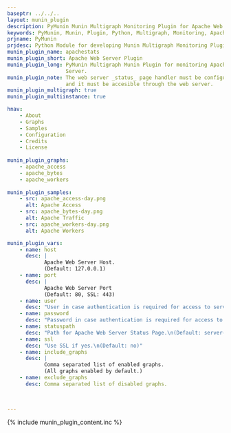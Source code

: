 ```yaml
---
baseptr: ../../..
layout: munin_plugin
description: PyMunin Munin Multigraph Monitoring Plugin for Apache Web Server in Python.
keywords: PyMunin, Munin, Plugin, Python, Multigraph, Monitoring, Apache, Web Server
prjname: PyMunin
prjdesc: Python Module for developing Munin Multigraph Monitoring Plugins
munin_plugin_name: apachestats
munin_plugin_short: Apache Web Server Plugin
munin_plugin_long: PyMunin Multigraph Munin Plugin for monitoring Apache Web 
                   Server.
munin_plugin_note: The web server _status_ page handler must be configured 
                   and it must be accesible through the web server.
munin_plugin_multigraph: true
munin_plugin_multiinstance: true

hnav:
    - About
    - Graphs
    - Samples
    - Configuration
    - Credits
    - License
                   
munin_plugin_graphs:
    - apache_access
    - apache_bytes
    - apache_workers
    
munin_plugin_samples:
    - src: apache_access-day.png
      alt: Apache Access
    - src: apache_bytes-day.png
      alt: Apache Traffic
    - src: apache_workers-day.png
      alt: Apache Workers

munin_plugin_vars:
    - name: host
      desc: |
            Apache Web Server Host.
            (Default: 127.0.0.1)
    - name: port
      desc: |
            Apache Web Server Port
            (Default: 80, SSL: 443)
    - name: user
      desc: "User in case authentication is required for access to server-status page."
    - name: password
      desc: "Password in case authentication is required for access to server-status page."
    - name: statuspath
      desc: "Path for Apache Web Server Status Page.\n(Default: server-status)"
    - name: ssl
      desc: "Use SSL if yes.\n(Default: no)"
    - name: include_graphs
      desc: |
            Comma separated list of enabled graphs.
            (All graphs enabled by default.)
    - name: exclude_graphs
      desc: Comma separated list of disabled graphs.


    
---
```


{% include munin_plugin_content.inc %}
